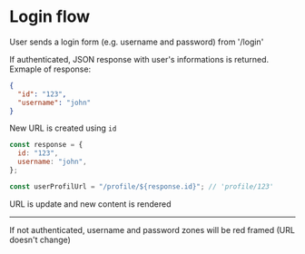 # Login flow

User sends a login form (e.g. username and password) from '/login'

If authenticated, JSON response with user's informations is returned.
Exmaple of response:

```json
{
  "id": "123",
  "username": "john"
}
```

New URL is created using `id`

```js
const response = {
  id: "123",
  username: "john",
};

const userProfilUrl = "/profile/${response.id}"; // 'profile/123'
```

URL is update and new content is rendered

---

If not authenticated,
username and password zones will be red framed (URL doesn't change)
